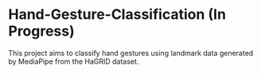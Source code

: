 # Hand-Gesture-Classification (In Progress)
This project aims to classify hand gestures using landmark data generated by MediaPipe from the HaGRID dataset.
